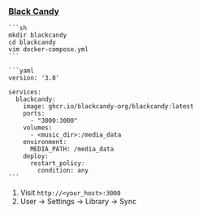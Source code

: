 ### [Black Candy](https://github.com/blackcandy-org/blackcandy)

````{tab} Docker compose [^1]
```sh
mkdir blackcandy
cd blackcandy
vim docker-compose.yml
```

```yaml
version: '3.8'

services:
  blackcandy:
    image: ghcr.io/blackcandy-org/blackcandy:latest
    ports:
      - "3000:3000"
    volumes:
      - <music_dir>:/media_data
    environment:
      MEDIA_PATH: /media_data
    deploy:
      restart_policy:
        condition: any
```
````

1. Visit `http://<your_host>:3000`
2. User → Settings → Library → Sync

[^1]: [Media Files Mounts](https://github.com/blackcandy-org/blackcandy#media-files-mounts)